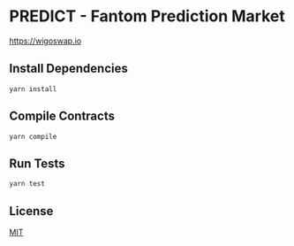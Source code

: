 # PREDICT - Fantom Prediction Market

https://wigoswap.io

## Install Dependencies

`yarn install`

## Compile Contracts

`yarn compile`

## Run Tests

`yarn test`


## License

[MIT](LICENSE.txt)
